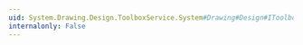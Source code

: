 ```yaml
---
uid: System.Drawing.Design.ToolboxService.System#Drawing#Design#IToolboxService#SerializeToolboxItem(System.Drawing.Design.ToolboxItem)
internalonly: False
---
```

